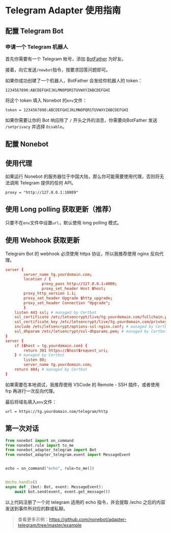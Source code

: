 # Telegram Adapter 使用指南

## 配置 Telegram Bot

### 申请一个 Telegram 机器人

首先你需要有一个 Telegram 帐号，添加 [BotFather](https://t.me/botfather) 为好友。

接着，向它发送`/newbot`指令，按要求回答问题即可。

如果你成功创建了一个机器人，BotFather 会发给你机器人的 token：

```plain
1234567890:ABCDEFGHIJKLMNOPQRSTUVWXYZABCDEFGHI
```

将这个 token 填入 Nonebot 的`env`文件：

```dotenv
token = 1234567890:ABCDEFGHIJKLMNOPQRSTUVWXYZABCDEFGHI
```

如果你需要让你的 Bot 响应除了 `/` 开头之外的消息，你需要向BotFather 发送 `/setprivacy` 并选择 `Disable`。

## 配置 Nonebot

## 使用代理

如果运行 Nonebot 的服务器位于中国大陆，那么你可能需要使用代理，否则将无法调用 Telegram 提供的任何 API。

```dotenv
proxy = "http://127.0.0.1:10809"
```

## 使用 Long polling 获取更新（推荐）

只要不在`env`文件中设置`url`，默认使用 long polling 模式。

## 使用 Webhook 获取更新

Telegram Bot 的 webhook 必须使用 https 协议，所以我推荐使用 nginx 反向代理。

```conf
server {
        server_name tg.yourdomain.com;
        location / {
                proxy_pass http://127.0.0.1:4000;
                proxy_set_header Host $host;
        proxy_http_version 1.1;
        proxy_set_header Upgrade $http_upgrade;
        proxy_set_header Connection "Upgrade";
        }
    listen 443 ssl; # managed by Certbot
    ssl_certificate /etc/letsencrypt/live/tg.yourdomain.com/fullchain.pem; # managed by Certbot
    ssl_certificate_key /etc/letsencrypt/live/tg.yourdomain.com/privkey.pem; # managed by Certbot
    include /etc/letsencrypt/options-ssl-nginx.conf; # managed by Certbot
    ssl_dhparam /etc/letsencrypt/ssl-dhparams.pem; # managed by Certbot
}
server {
    if ($host = tg.yourdomain.com) {
        return 301 https://$host$request_uri;
    } # managed by Certbot
        listen 80;
        server_name tg.yourdomain.com;
    return 404; # managed by Certbot
}
```

如果需要在本地调试，我推荐使用 VSCode 的 Remote - SSH 插件，或者使用 frp 再进行一次反向代理。

最后将域名填入`env`文件：

```dotenv
url = https://tg.yourdomain.com/telegram/http
```

## 第一次对话

```python
from nonebot import on_command
from nonebot.rule import to_me
from nonebot_adapter_telegram import Bot
from nonebot_adapter_telegram.event import MessageEvent


echo = on_command("echo", rule=to_me())


@echo.handle()
async def _(bot: Bot, event: MessageEvent):
    await bot.send(event, event.get_message())
```

以上代码注册了一个对 telegram 适用的 echo 指令，并会提取 /echo 之后的内容发送到事件所对应的群或私聊。

> 查看更多示例：https://github.com/nonebot/adapter-telegram/tree/master/example